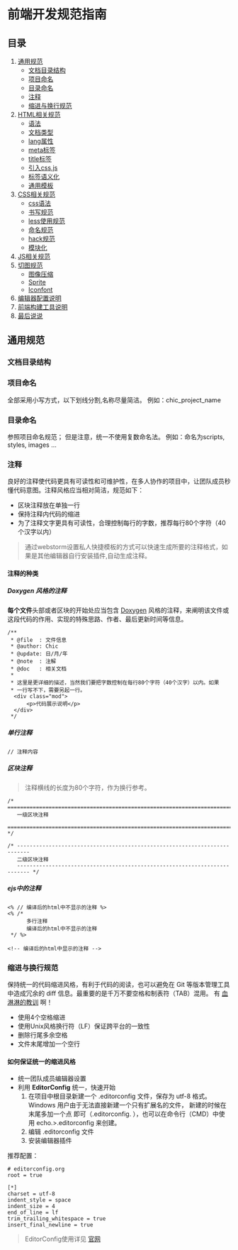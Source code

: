 # 前端开发规范指南

## 目录

1. [通用规范](#universal-standard)
    * [文档目录结构](#directory)
    * [项目命名](#project-name)
    * [目录命名](#catalog-name)
    * [注释](#notes)
    * [缩进与换行规范](#indentation-newline)
2. [HTML相关规范](#html-standard)
    * [语法](#grammar)
    * [文档类型](#doctype)
    * [lang属性](#lang)
    * [meta标签](#meta)
    * [title标签](#title)
    * [引入css,js](#reference-file)
    * [标签语义化](#label-semantics)
    * [通用模板](#general-template)
3. [CSS相关规范](#css-standard)
    * [css语法](#css-grammar)
    * [书写规范](#writing-standard)
    * [less使用规范](#less-standard)
    * [命名规范](#css-name)
    * [hack规范](#hack-standard)
    * [模块化](#modularization)
4. [JS相关规范](#js-standard)
5. [切图规范](#split-picture)
    * [图像压缩](#picture-compression)
    * [Sprite](#sprite)
    * [Iconfont](#iconfont)
5. [编辑器配置说明](#editor-configuration)
6. [前端构建工具说明](#construction-tool)
7. [最后说说](#final-chat)

<a name="universal-standard"></a>
## 通用规范

<a name="directory"></a>
### 文档目录结构

<a name="project-name"></a>
### 项目命名

全部采用小写方式，以下划线分割,名称尽量简洁。
例如：chic_project_name

<a name="catalog-name"></a>
### 目录命名

参照项目命名规范；
但是注意，统一不使用复数命名法。
例如：命名为scripts, styles, images ...

<a name="notes"></a>
### 注释

良好的注释使代码更具有可读性和可维护性，在多人协作的项目中，让团队成员秒懂代码意图。注释风格应当相对简洁，规范如下：

* 区块注释放在单独一行
* 保持注释内代码的缩进
* 为了注释文字更具有可读性，合理控制每行的字数，推荐每行80个字符（40个汉字以内）

> 通过webstorm设置私人快捷模板的方式可以快速生成所要的注释格式，如果是其他编辑器自行安装插件,自动生成注释。

#### 注释的种类

##### Doxygen 风格的注释

**每个文件**头部或者区块的开始处应当包含 [Doxygen](http://zh.wikipedia.org/wiki/Doxygen) 风格的注释，来阐明该文件或这段代码的作用、实现的特殊思路、作者、最后更新时间等信息。

    /**
     * @file  : 文件信息
     * @author: Chic
     * @update: 日/月/年
     * @note  : 注解
     * @doc   : 相关文档
     *
     * 这里是更详细的描述，当然我们要把字数控制在每行80个字符（40个汉字）以内。如果
     * 一行写不下，需要另起一行。
      <div class="mod">
          <p>代码展示说明</p>
      </div>
     */
     
##### 单行注释

    // 注释内容
    
##### 区块注释

> 注释横线的长度为80个字符，作为换行参考。

    /* ==========================================================================
       一级区块注释
       ========================================================================== */
       
    /* --------------------------------------------------------------------------
       二级区块注释
       -------------------------------------------------------------------------- */

##### ejs中的注释

    <% // 编译后的html中不显示的注释 %>
    <% /* 
          多行注释
          编译后的html中不显示的注释
     */ %>
     
    <!-- 编译后的html中显示的注释 -->

<a name="indentation-newline"></a>
### 缩进与换行规范

保持统一的代码缩进风格，有利于代码的阅读，也可以避免在 Git 等版本管理工具中造成冗余的 diff 信息。最重要的是千万不要空格和制表符（TAB）混用。
有 [血淋淋的教训](https://github.com/cssmagic/blog/issues/22 ) 啊！

* 使用4个空格缩进
* 使用Unix风格换行符（LF）保证跨平台的一致性
* 删除行尾多余空格
* 文件末尾增加一个空行

#### 如何保证统一的缩进风格

* 统一团队成员编辑器设置
* 利用 **EditorConfig**  统一，快速开始
    1. 在项目中根目录新建一个 .editorconfig 文件，保存为 utf-8 格式。Windows 用户由于无法直接新建一个只有扩展名的文件，
    新建的时候在末尾多加一个点 即可（.editorconfig. ），也可以在命令行（CMD）中使用 echo.>.editorconfig 来创建。
    2. 编辑 .editorconfig 文件
    3. 安装编辑器插件
        
推荐配置：

    # editorconfig.org
    root = true
    
    [*]
    charset = utf-8
    indent_style = space
    indent_size = 4
    end_of_line = lf
    trim_trailing_whitespace = true
    insert_final_newline = true

> EditorConfig使用详见 [官网](http://editorconfig.org/)
